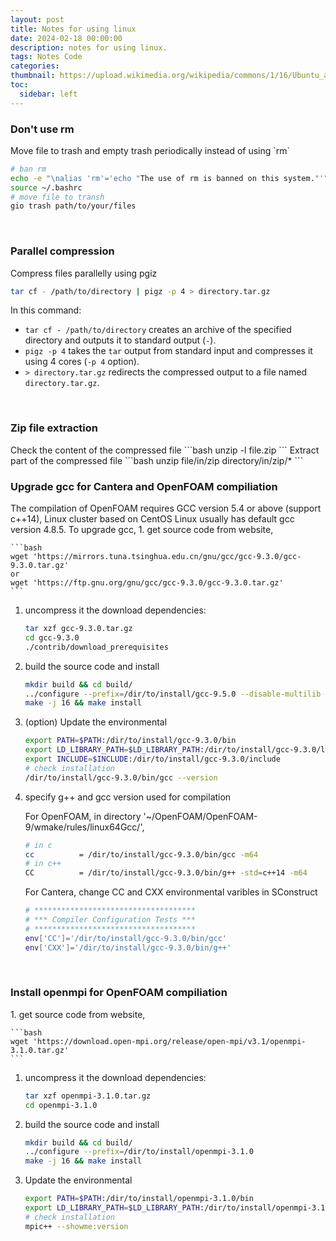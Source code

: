 ```yaml
---
layout: post
title: Notes for using linux
date: 2024-02-18 00:00:00
description: notes for using linux.
tags: Notes Code
categories: 
thumbnail: https://upload.wikimedia.org/wikipedia/commons/1/16/Ubuntu_and_Ubuntu_Server_Icon.png
toc:
  sidebar: left
---
```



<h3> Don't use rm </h3>
Move file to trash and empty trash periodically instead of using `rm`

```bash
# ban rm
echo -e "\nalias 'rm'='echo "The use of rm is banned on this system."'" >> ~/.bashrc
source ~/.bashrc
# move file to transh
gio trash path/to/your/files
```

<br>
<h3> Parallel compression </h3>
Compress files parallelly using pgiz 

```bash
tar cf - /path/to/directory | pigz -p 4 > directory.tar.gz
```

In this command:
- `tar cf - /path/to/directory` creates an archive of the specified directory and outputs it to standard output (`-`).
- `pigz -p 4` takes the `tar` output from standard input and compresses it using 4 cores (`-p 4` option).
- `> directory.tar.gz` redirects the compressed output to a file named `directory.tar.gz`.

<br>
<h3> Zip file extraction </h3>
Check the content of the compressed file 
```bash
unzip -l file.zip
```
Extract part of the compressed file 
```bash
unzip file/in/zip directory/in/zip/*
```

<br>
<h3> Upgrade gcc for Cantera and OpenFOAM compiliation </h3>
The compilation of OpenFOAM requires GCC version 5.4 or above (support c++14), Linux cluster based on CentOS Linux usually has default gcc version 4.8.5. To upgrade gcc,
1. get source code from website,

    ```bash
    wget 'https://mirrors.tuna.tsinghua.edu.cn/gnu/gcc/gcc-9.3.0/gcc-9.3.0.tar.gz'
    or
    wget 'https://ftp.gnu.org/gnu/gcc/gcc-9.3.0/gcc-9.3.0.tar.gz'
    ```

1. uncompress it the download dependencies:

    ```bash
    tar xzf gcc-9.3.0.tar.gz
    cd gcc-9.3.0 
    ./contrib/download_prerequisites
    ```

1. build the source code and install

    ```bash
    mkdir build && cd build/
    ../configure --prefix=/dir/to/install/gcc-9.5.0 --disable-multilib # build only 64bit lib
    make -j 16 && make install
    ```

1. (option) Update the environmental 
    
    ```bash
    export PATH=$PATH:/dir/to/install/gcc-9.3.0/bin
    export LD_LIBRARY_PATH=$LD_LIBRARY_PATH:/dir/to/install/gcc-9.3.0/lib:/dir/to/install/gcc-9.3.0/lib64:/dir/to/install/gcc-9.3.0/libexec
    export INCLUDE=$INCLUDE:/dir/to/install/gcc-9.3.0/include
    # check installation
    /dir/to/install/gcc-9.3.0/bin/gcc --version
    ```

1. specify g++ and gcc version used for compilation

    For OpenFOAM, in directory '~/OpenFOAM/OpenFOAM-9/wmake/rules/linux64Gcc/',
    ```bash
    # in c
    cc          = /dir/to/install/gcc-9.3.0/bin/gcc -m64
    # in c++
    CC          = /dir/to/install/gcc-9.3.0/bin/g++ -std=c++14 -m64
    ```
    
    For Cantera, change CC and CXX environmental varibles in SConstruct
    ```bash
    # ************************************
    # *** Compiler Configuration Tests ***
    # ************************************
    env['CC']='/dir/to/install/gcc-9.3.0/bin/gcc'
    env['CXX']='/dir/to/install/gcc-9.3.0/bin/g++'
    ```

<br>
<h3> Install openmpi for OpenFOAM compiliation </h3>
1. get source code from website,

    ```bash
    wget 'https://download.open-mpi.org/release/open-mpi/v3.1/openmpi-3.1.0.tar.gz'
    ```

1. uncompress it the download dependencies:

    ```bash
    tar xzf openmpi-3.1.0.tar.gz
    cd openmpi-3.1.0
    ```

1. build the source code and install

    ```bash
    mkdir build && cd build/
    ../configure --prefix=/dir/to/install/openmpi-3.1.0
    make -j 16 && make install
    ```

1. Update the environmental 
    
    ```bash
    export PATH=$PATH:/dir/to/install/openmpi-3.1.0/bin
    export LD_LIBRARY_PATH=$LD_LIBRARY_PATH:/dir/to/install/openmpi-3.1.0/lib
    # check installation
    mpic++ --showme:version
    ```